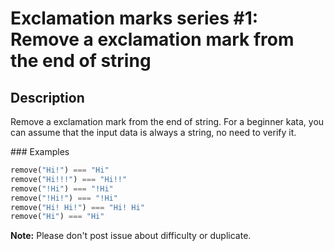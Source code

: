 # Exclamation marks series #1: Remove a exclamation mark from the end of string

## Description

Remove a exclamation mark from the end of string. For a beginner kata, you can assume that the input data is always a string, no need to verify it.

### Examples

```python
remove("Hi!") === "Hi"
remove("Hi!!!") === "Hi!!"
remove("!Hi") === "!Hi"
remove("!Hi!") === "!Hi"
remove("Hi! Hi!") === "Hi! Hi"
remove("Hi") === "Hi"
```

**Note:** Please don't post issue about difficulty or duplicate.